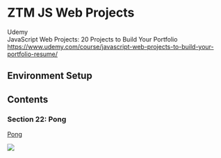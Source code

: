 # ZTM JS Web Projects

Udemy  
JavaScript Web Projects: 20 Projects to Build Your Portfolio  
https://www.udemy.com/course/javascript-web-projects-to-build-your-portfolio-resume/  


## Environment Setup


## Contents


### Section 22: Pong

[Pong](./pong/)  

[![](https://img.youtube.com/vi/zwcM74tM-DY/0.jpg)](https://www.youtube.com/watch?v=zwcM74tM-DY)  

